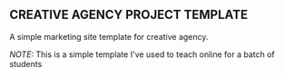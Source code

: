 ## CREATIVE AGENCY PROJECT TEMPLATE

A simple marketing site template for creative agency. 

*NOTE:* This is a simple template I've used to teach online for a batch of students
